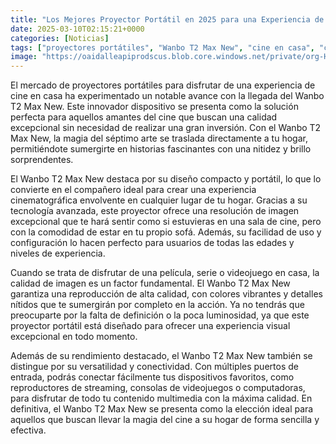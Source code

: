 ```yaml
---
title: "Los Mejores Proyector Portátil en 2025 para una Experiencia de Cine en Casa"
date: 2025-03-10T02:15:21+0000
categories: [Noticias]
tags: ["proyectores portátiles", "Wanbo T2 Max New", "cine en casa", "calidad excepcional", "proyector portátil", "experiencia cinematográfica", "alta calidad de imagen."]
image: "https://oaidalleapiprodscus.blob.core.windows.net/private/org-HKmKxpuNw3Y88lm4EBrIPq0n/user-ZwiCXOggLL8ZNNKE2g7rXFmV/img-5nkHvYXoJyEOB0lVTflD0CnA.png?st=2025-03-10T01%3A15%3A21Z&se=2025-03-10T03%3A15%3A21Z&sp=r&sv=2024-08-04&sr=b&rscd=inline&rsct=image/png&skoid=d505667d-d6c1-4a0a-bac7-5c84a87759f8&sktid=a48cca56-e6da-484e-a814-9c849652bcb3&skt=2025-03-09T06%3A12%3A55Z&ske=2025-03-10T06%3A12%3A55Z&sks=b&skv=2024-08-04&sig=r8ot6huGqVDih0hwPhMhZqWPMbRYUvQtybev7dC8qII%3D"
---
```


El mercado de proyectores portátiles para disfrutar de una experiencia de cine en casa ha experimentado un notable avance con la llegada del Wanbo T2 Max New. Este innovador dispositivo se presenta como la solución perfecta para aquellos amantes del cine que buscan una calidad excepcional sin necesidad de realizar una gran inversión. Con el Wanbo T2 Max New, la magia del séptimo arte se traslada directamente a tu hogar, permitiéndote sumergirte en historias fascinantes con una nitidez y brillo sorprendentes.

El Wanbo T2 Max New destaca por su diseño compacto y portátil, lo que lo convierte en el compañero ideal para crear una experiencia cinematográfica envolvente en cualquier lugar de tu hogar. Gracias a su tecnología avanzada, este proyector ofrece una resolución de imagen excepcional que te hará sentir como si estuvieras en una sala de cine, pero con la comodidad de estar en tu propio sofá. Además, su facilidad de uso y configuración lo hacen perfecto para usuarios de todas las edades y niveles de experiencia.

Cuando se trata de disfrutar de una película, serie o videojuego en casa, la calidad de imagen es un factor fundamental. El Wanbo T2 Max New garantiza una reproducción de alta calidad, con colores vibrantes y detalles nítidos que te sumergirán por completo en la acción. Ya no tendrás que preocuparte por la falta de definición o la poca luminosidad, ya que este proyector portátil está diseñado para ofrecer una experiencia visual excepcional en todo momento.

Además de su rendimiento destacado, el Wanbo T2 Max New también se distingue por su versatilidad y conectividad. Con múltiples puertos de entrada, podrás conectar fácilmente tus dispositivos favoritos, como reproductores de streaming, consolas de videojuegos o computadoras, para disfrutar de todo tu contenido multimedia con la máxima calidad. En definitiva, el Wanbo T2 Max New se presenta como la elección ideal para aquellos que buscan llevar la magia del cine a su hogar de forma sencilla y efectiva.
    